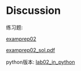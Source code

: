 # Discussion

练习题:


<a href="lab02/examprep02.pdf">examprep02</a>

<a href="lab02/examprep02.pdf">examprep02_sol.pdf</a>

python版本:
<a href="lab02">lab02_in_python</a>
